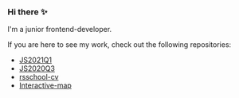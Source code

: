### Hi there :sparkles:
I'm a junior frontend-developer.

If you are here to see my work, check out the following repositories:

* [JS2021Q1](https://github.com/avvvr/JS2021Q1)
* [JS2020Q3](https://github.com/avvvr/JS2020Q3)
* [rsschool-cv](https://github.com/avvvr/rsschool-cv)
* [Interactive-map](https://github.com/avvvr/Interactive-map)

<!--
**avvvr/avvvr** is a ✨ _special_ ✨ repository because its `README.md` (this file) appears on your GitHub profile.

Here are some ideas to get you started:

- 🔭 I’m currently working on ...
- 🌱 I’m currently learning ...
- 👯 I’m looking to collaborate on ...
- 🤔 I’m looking for help with ...
- 💬 Ask me about ...
- 📫 How to reach me: ...
- 😄 Pronouns: ...
- ⚡ Fun fact: ...
-->
